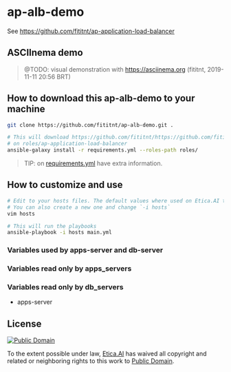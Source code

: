# ap-alb-demo

See <https://github.com/fititnt/ap-application-load-balancer>

## ASCIInema demo
> @TODO: visual demonstration with <https://asciinema.org> (fititnt, 2019-11-11 20:56 BRT)

## How to download this ap-alb-demo to your machine

```bash
git clone https://github.com/fititnt/ap-alb-demo.git .

# This will download https://github.com/fititnt/https://github.com/fititnt/ap-application-load-balancer
# on roles/ap-application-load-balancer
ansible-galaxy install -r requirements.yml --roles-path roles/
```

> TIP: on [requirements.yml](requirements.yml) have extra information.

## How to customize and use

```bash
# Edit to your hosts files. The default values where used on Etica.AI test servers
# You can also create a new one and change `-i hosts`
vim hosts

# This will run the playbooks
ansible-playbook -i hosts main.yml
```

### Variables used by apps-server and db-server

### Variables read only by apps_servers
### Variables read only by db_servers
- apps-server
  

## License
[![Public Domain](https://i.creativecommons.org/p/zero/1.0/88x31.png)](UNLICENSE)

To the extent possible under law, [Etica.AI](https://etica.ai/) has waived all
copyright and related or neighboring rights to this work to
[Public Domain](UNLICENSE).
